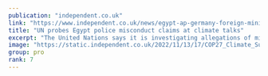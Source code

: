 ```yaml
---
publication: "independent.co.uk"
link: "https://www.independent.co.uk/news/egypt-ap-germany-foreign-ministry-cop27-b2224203.html"
title: "UN probes Egypt police misconduct claims at climate talks"
excerpt: "The United Nations says it is investigating allegations of misconduct by Egyptian police officers providing security at this year’s international climate talks"
image: "https://static.independent.co.uk/2022/11/13/17/COP27_Climate_Summit_59211.jpg?quality=75&width=1200&auto=webp"
group: pro
rank: 7
---
```

